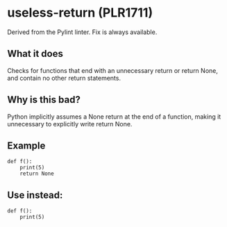 # useless-return (PLR1711)
Derived from the Pylint linter.
Fix is always available.
## What it does
Checks for functions that end with an unnecessary return or
return None, and contain no other return statements.
## Why is this bad?
Python implicitly assumes a None return at the end of a function, making
it unnecessary to explicitly write return None.
## Example
```
def f():
    print(5)
    return None
```
## Use instead:
```
def f():
    print(5)
```